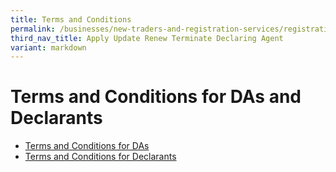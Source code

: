```yaml
---
title: Terms and Conditions
permalink: /businesses/new-traders-and-registration-services/registration-services/apply-update-renew-terminate-declaring-agent-account-and-declarant/terms-and-conditions/
third_nav_title: Apply Update Renew Terminate Declaring Agent
variant: markdown
---
```

# Terms and Conditions for DAs and Declarants 

-   [Terms and Conditions for DAs](/files/businesses/DA___T_C__amended_2025_.pdf)
-   [Terms and Conditions for Declarants](/files/businesses/Declarant___T_C__amended_2025_.pdf)